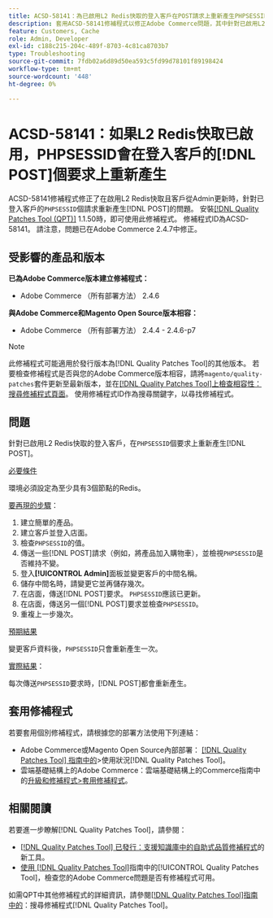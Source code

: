 ```yaml
---
title: ACSD-58141：為已啟用L2 Redis快取的登入客戶在POST請求上重新產生PHPSESSID
description: 套用ACSD-58141修補程式以修正Adobe Commerce問題，其中針對已啟用L2 Redis快取的登入客戶，在店面區域上重新產生POST請求的「PHPSESSID」，且客戶會從Admin更新。
feature: Customers, Cache
role: Admin, Developer
exl-id: c188c215-204c-489f-8703-4c81ca8703b7
type: Troubleshooting
source-git-commit: 7fdb02a6d89d50ea593c5fd99d78101f89198424
workflow-type: tm+mt
source-wordcount: '448'
ht-degree: 0%

---
```


# ACSD-58141：如果L2 Redis快取已啟用，PHPSESSID會在登入客戶的[!DNL POST]個要求上重新產生

ACSD-58141修補程式修正了在啟用L2 Redis快取且客戶從Admin更新時，針對已登入客戶的`PHPSESSID`個請求重新產生[!DNL POST]的問題。 安裝[[!DNL Quality Patches Tool (QPT)]](https://experienceleague.adobe.com/en/docs/commerce-operations/tools/quality-patches-tool/quality-patches-tool-to-self-serve-quality-patches) 1.1.50時，即可使用此修補程式。 修補程式ID為ACSD-58141。 請注意，問題已在Adobe Commerce 2.4.7中修正。

## 受影響的產品和版本

**已為Adobe Commerce版本建立修補程式：**

* Adobe Commerce （所有部署方法） 2.4.6

**與Adobe Commerce和Magento Open Source版本相容：**

* Adobe Commerce （所有部署方法） 2.4.4 - 2.4.6-p7

>[!NOTE]
>
>此修補程式可能適用於發行版本為[!DNL Quality Patches Tool]的其他版本。 若要檢查修補程式是否與您的Adobe Commerce版本相容，請將`magento/quality-patches`套件更新至最新版本，並在[[!DNL Quality Patches Tool]上檢查相容性：搜尋修補程式頁面](https://experienceleague.adobe.com/tools/commerce-quality-patches/index.html)。 使用修補程式ID作為搜尋關鍵字，以尋找修補程式。

## 問題

針對已啟用L2 Redis快取的登入客戶，在`PHPSESSID`個要求上重新產生[!DNL POST]。

<u>必要條件</u>

環境必須設定為至少具有3個節點的Redis。

<u>要再現的步驟</u>：

1. 建立簡單的產品。
1. 建立客戶並登入店面。
1. 檢查`PHPSESSID`的值。
1. 傳送一些[!DNL POST]請求（例如，將產品加入購物車），並檢視`PHPSESSID`是否維持不變。
1. 登入&#x200B;**[!UICONTROL Admin]**&#x200B;面板並變更客戶的中間名稱。
1. 儲存中間名時，請變更它並再儲存幾次。
1. 在店面，傳送[!DNL POST]要求。 `PHPSESSID`應該已更新。
1. 在店面，傳送另一個[!DNL POST]要求並檢查`PHPSESSID`。
1. 重複上一步幾次。

<u>預期結果</u>

變更客戶資料後，`PHPSESSID`只會重新產生一次。

<u>實際結果</u>：

每次傳送`PHPSESSID`要求時，[!DNL POST]都會重新產生。

## 套用修補程式

若要套用個別修補程式，請根據您的部署方法使用下列連結：

* Adobe Commerce或Magento Open Source內部部署： [[!DNL Quality Patches Tool] 指南中的](/help/tools/quality-patches-tool/usage.md)>使用狀況[!DNL Quality Patches Tool]。
* 雲端基礎結構上的Adobe Commerce：雲端基礎結構上的Commerce指南中的[升級和修補程式>套用修補程式](https://experienceleague.adobe.com/docs/commerce-cloud-service/user-guide/develop/upgrade/apply-patches.html)。

## 相關閱讀

若要進一步瞭解[!DNL Quality Patches Tool]，請參閱：

* [[!DNL Quality Patches Tool] 已發行：支援知識庫中的自助式品質修補程式](https://experienceleague.adobe.com/en/docs/commerce-operations/tools/quality-patches-tool/quality-patches-tool-to-self-serve-quality-patches)的新工具。
* [使用 [!DNL Quality Patches Tool]](/help/tools/quality-patches-tool/patches-available-in-qpt/check-patch-for-magento-issue-with-magento-quality-patches.md)指南中的[!UICONTROL Quality Patches Tool]，檢查您的Adobe Commerce問題是否有修補程式可用。


如需QPT中其他修補程式的詳細資訊，請參閱[[!DNL Quality Patches Tool]指南中的](https://experienceleague.adobe.com/tools/commerce-quality-patches/index.html)：搜尋修補程式[!DNL Quality Patches Tool]。
